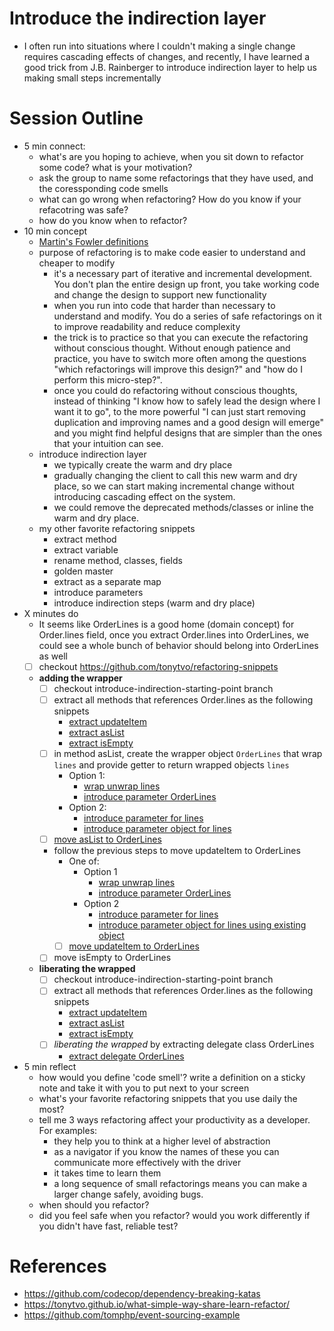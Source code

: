 # Introduce the indirection layer
- I often run into situations where I couldn't making a single change requires cascading effects of changes, and recently, I have learned a good trick from J.B. Rainberger to introduce indirection layer to help us making small steps incrementally
# Session Outline
- 5 min connect: 
  - what's are you hoping to achieve, when you sit down to refactor some code? what is your motivation?
  - ask the group to name some refactorings that they have used, and the coressponding code smells
  - what can go wrong when refactoring? How do you know if your refacotring was safe?
  - how do you know when to refactor?
- 10 min concept
  - [Martin's Fowler definitions](https://martinfowler.com/bliki/DefinitionOfRefactoring.html)
  - purpose of refactoring is to make code easier to understand and cheaper to modify
    - it's a necessary part of iterative and incremental development. You don't plan the entire design up front, you take working code and change the design to support new functionality
    - when you run into code that harder than necessary to understand and modify. You do a series of safe refactorings on it to improve readability and reduce complexity
    - the trick is to practice so that you can execute the refactoring without conscious thought. Without enough patience and practice, you have to switch more often among the questions "which refactorings will improve this design?" and "how do I perform this micro-step?".
    - once you could do refactoring without conscious thoughts, instead of thinking "I know how to safely lead the design where I want it to go", to the more powerful "I can just start removing duplication and improving names and a good design will emerge" and you might find helpful designs that are simpler than the ones that your intuition can see.
  - introduce indirection layer
    - we typically create the warm and dry place
    - gradually changing the client to call this new warm and dry place, so we can start making incremental change without introducing cascading effect on the system.
    - we could remove the deprecated methods/classes or inline the warm and dry place.
  - my other favorite refactoring snippets
    - extract method
    - extract variable
    - rename method, classes, fields
    - golden master
    - extract as a separate map
    - introduce parameters
    - introduce indirection steps (warm and dry place) 
- X minutes do
  - It seems like OrderLines is a good home (domain concept) for Order.lines field, once you extract Order.lines into OrderLines, we could see a whole bunch of behavior should belong into OrderLines as well
  - [ ] checkout https://github.com/tonytvo/refactoring-snippets
  - **adding the wrapper**
    - [ ] checkout introduce-indirection-starting-point branch
    - [ ] extract all methods that references Order.lines as the following snippets
      - [extract updateItem](./snippets/lines-update-item.gif)
      - [extract asList](./snippets/extract-aslist-lines.gif)
      - [extract isEmpty](./snippets/extract-is-empty.gif)
    - [ ] in method asList, create the wrapper object `OrderLines` that wrap `lines` and provide getter to return wrapped objects `lines`
      - Option 1:
        - [wrap unwrap lines](./snippets/wrap-unwrap-object.gif)
        - [introduce parameter OrderLines](./snippets/introduce-parameter-orderlines.gif)
      - Option 2:
        - [introduce parameter for lines](./snippets/introduce-lines-parameter.gif)
        - [introduce parameter object for lines](./snippets/introduce-parameter-objects-orderlines.gif)
    - [ ] [move asList to OrderLines](./snippets/move-aslist-to-orderlines.gif)
    - follow the previous steps to move updateItem to OrderLines
      - One of:
        - Option 1
          - [wrap unwrap lines](./snippets/wrap-unwrap-object.gif)
          - [introduce parameter OrderLines](./snippets/introduce-parameter-orderlines.gif)
        - Option 2
          - [introduce parameter for lines](./snippets/introduce-lines-parameter.gif)
          - [introduce parameter object for lines using existing object](./snippets/introduce-parameter-object-use-existing-orderlines.gif)
      - [ ] [move updateItem to OrderLines](./snippets/move-update-item-to-orderlines.gif)
    - [ ] move isEmpty to OrderLines
  - **liberating the wrapped**
    - [ ] checkout introduce-indirection-starting-point branch
    - [ ] extract all methods that references Order.lines as the following snippets
      - [extract updateItem](./snippets/lines-update-item.gif)
      - [extract asList](./snippets/extract-aslist-lines.gif)
      - [extract isEmpty](./snippets/extract-is-empty.gif)
    - [ ] *liberating the wrapped* by extracting delegate class OrderLines
      - [extract delegate OrderLines](./snippets/extract-delegate-orderlines.gif) 

- 5 min reflect
  - how would you define 'code smell'? write a definition on a sticky note and take it with you to put next to your screen
  - what's your favorite refactoring snippets that you use daily the most?
  - tell me 3 ways refactoring affect your productivity as a developer. For examples:
    - they help you to think at a higher level of abstraction
    - as a navigator if you know the names of these you can communicate more effectively with the driver
    - it takes time to learn them
    - a long sequence of small refactorings means you can make a larger change safely, avoiding bugs.
  - when should you refactor?
  - did you feel safe when you refactor? would you work differently if you didn't have fast, reliable test?

# References
- https://github.com/codecop/dependency-breaking-katas
- https://tonytvo.github.io/what-simple-way-share-learn-refactor/
- https://github.com/tomphp/event-sourcing-example
